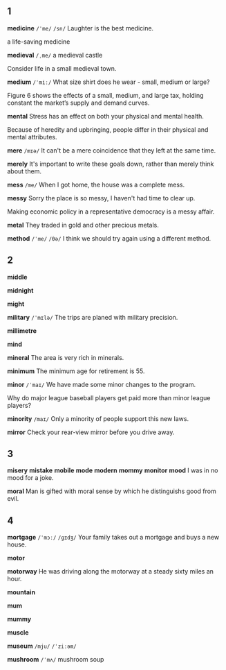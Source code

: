 ## 1
**medicine** 
`/ˈme/` `/sn/`
Laughter is the best medicine.

a life-saving medicine

**medieval** 
`/ˌme/`
a medieval castle

Consider life in a small medieval town. 

**medium** 
`/ˈmiː/`
What size shirt does he wear - small, medium or large?

Figure 6 shows the effects of a small, medium, and large tax, holding constant the market’s supply and demand curves. 

**mental** 
Stress has an effect on both your physical and mental health.

Because of heredity and upbringing, people differ in their physical and mental attributes.

**mere** 
`/mɪə/`
It can't be a mere coincidence that they left at the same time.

**merely** 
It's important to write these goals down, rather than merely think about them.

**mess** 
`/me/`
When I got home, the house was a complete mess.

**messy** 
Sorry the place is so messy, I haven't had time to clear up.

Making economic policy in a representative democracy is a messy affair. 

**metal** 
They traded in gold and other precious metals.

**method** 
`/ˈme/` `/θə/`
I think we should try again using a different method.

## 2
**middle** 

**midnight** 

**might** 

**military** 
`/ˈmɪlə/`
The trips are planed with military precision.

**millimetre** 

**mind** 

**mineral** 
The area is very rich in minerals.

**minimum** 
The minimum age for retirement is 55.

**minor** 
`/ˈmaɪ/`
We have made some minor changes to the program.

Why do major league baseball players get paid more than minor league players?

**minority** 
`/maɪ/`
Only a minority of people support this new laws.

**mirror** 
Check your rear-view mirror before you drive away.

## 3
**misery** 
**mistake** 
**mobile** 
**mode** 
**modern** 
**mommy** 
**monitor** 
**mood** 
I was in no mood for a joke.

**moral** 
Man is gifted with moral sense by which he distinguishs good from evil.

## 4
**mortgage** 
`/ˈmɔː/` `/ɡɪdʒ/`
Your family takes out a mortgage and buys a new house.

**motor** 

**motorway** 
He was driving along the motorway at a steady sixty miles an hour.

**mountain** 

**mum** 

**mummy** 

**muscle** 

**museum** 
`/mju/` `/ˈziːəm/`

**mushroom** 
`/ˈmʌ/`
mushroom soup
